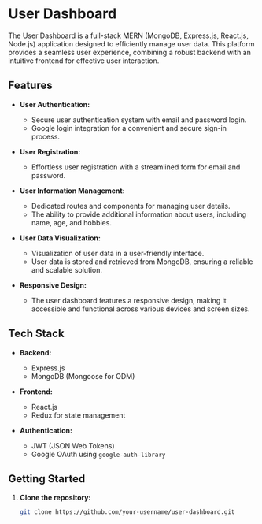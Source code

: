 # User Dashboard

The User Dashboard is a full-stack MERN (MongoDB, Express.js, React.js, Node.js) application designed to efficiently manage user data. This platform provides a seamless user experience, combining a robust backend with an intuitive frontend for effective user interaction.

## Features

- **User Authentication:**
  - Secure user authentication system with email and password login.
  - Google login integration for a convenient and secure sign-in process.

- **User Registration:**
  - Effortless user registration with a streamlined form for email and password.

- **User Information Management:**
  - Dedicated routes and components for managing user details.
  - The ability to provide additional information about users, including name, age, and hobbies.

- **User Data Visualization:**
  - Visualization of user data in a user-friendly interface.
  - User data is stored and retrieved from MongoDB, ensuring a reliable and scalable solution.

- **Responsive Design:**
  - The user dashboard features a responsive design, making it accessible and functional across various devices and screen sizes.


## Tech Stack

- **Backend:**
  - Express.js
  - MongoDB (Mongoose for ODM)

- **Frontend:**
  - React.js
  - Redux for state management

- **Authentication:**
  - JWT (JSON Web Tokens)
  - Google OAuth using `google-auth-library`

## Getting Started

1. **Clone the repository:**
   ```bash
   git clone https://github.com/your-username/user-dashboard.git
